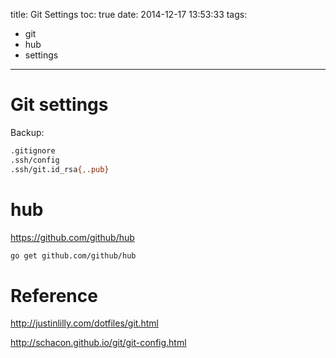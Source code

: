title: Git Settings
toc: true
date: 2014-12-17 13:53:33
tags:
- git
- hub
- settings
---

# Git settings

Backup:

```sh
.gitignore
.ssh/config
.ssh/git.id_rsa{,.pub}
```


# hub

https://github.com/github/hub

```sh
go get github.com/github/hub
```

# Reference

http://justinlilly.com/dotfiles/git.html

http://schacon.github.io/git/git-config.html

